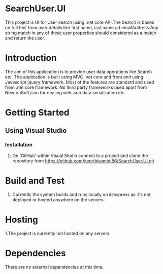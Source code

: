 # SearchUser.UI
This project is UI for User search using .net core API.The Search is based on full text from user details like first name, last name ad emailAddress.Any string match in any of
these user properties should considered as a match and return the user.

# Introduction
The aim of this application is to provide user data operations like Search etc. The application is built using MVC .net core and front end using Javascript jquery framework.
Most of the features are standard and used from .net core framework. No third party frameworks used apart from NewtonSoft json for dealing with json data serialization etc.

# Getting Started
##	Using Visual Studio

### Installation
1. On 'GitHub' within Visual Studio connect to a project and clone the repository from https://github.com/keerthisomidi86/SearchUser.UI.git

# Build and Test
1. Currently the system builds and runs locally on iisexpress as it's not deployed or hosted anywhere on the servers.

# Hosting
1.The project is currently not hosted on any servers.

# Dependencies
There are no external dependencies at this time.



